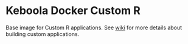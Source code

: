 # Keboola Docker Custom R
Base image for Custom R applications. See [wiki](https://sites.google.com/a/keboola.com/wiki/home/keboola-connection/devel-space/integrating-with-kbc/custom-applications) for more details about building custom applications.

